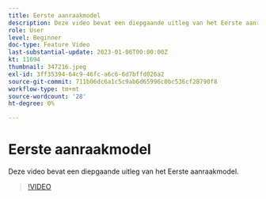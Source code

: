```yaml
---
title: Eerste aanraakmodel
description: Deze video bevat een diepgaande uitleg van het Eerste aanraakmodel.
role: User
level: Beginner
doc-type: Feature Video
last-substantial-update: 2023-01-06T00:00:00Z
kt: 11694
thumbnail: 347216.jpeg
exl-id: 3ff35394-64c9-46fc-a6c6-6d7bffd026a2
source-git-commit: 711b06dc6a1c5c9ab6d65996c0bc536cf28790f8
workflow-type: tm+mt
source-wordcount: '28'
ht-degree: 0%

---
```


# Eerste aanraakmodel

Deze video bevat een diepgaande uitleg van het Eerste aanraakmodel.

>[!VIDEO](https://video.tv.adobe.com/v/347216/?quality=12&learn=on)
